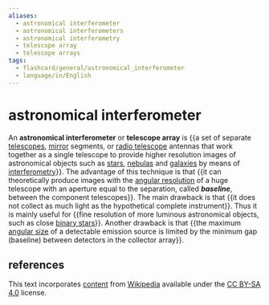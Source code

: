 ```yaml
---
aliases:
  - astronomical interferometer
  - astronomical interferometers
  - astronomical interferometry
  - telescope array
  - telescope arrays
tags:
  - flashcard/general/astronomical_interferometer
  - language/in/English
---
```


# astronomical interferometer

An __astronomical interferometer__ or __telescope array__ is {{a set of separate [telescopes](telescope.md), [mirror](mirror.md) segments, or [radio telescope](radio%20telescope.md) antennas that work together as a single telescope to provide higher resolution images of astronomical objects such as [stars](star.md), [nebulas](nebula.md) and [galaxies](galaxy.md) by means of [interferometry](interferometry.md)}}. The advantage of this technique is that {{it can theoretically produce images with the [angular resolution](angular%20resolution.md) of a huge telescope with an aperture equal to the separation, called ___baseline___, between the component telescopes}}. The main drawback is that {{it does not collect as much light as the hypothetical complete instrument}}. Thus it is mainly useful for {{fine resolution of more luminous astronomical objects, such as close [binary stars](binary%20star.md)}}. Another drawback is that {{the maximum [angular size](angular%20diameter.md) of a detectable emission source is limited by the minimum gap (baseline) between detectors in the collector array}}. <!--SR:!2024-08-13,17,290!2024-08-12,16,290!2024-08-11,15,290!2024-08-10,14,290!2024-09-09,32,270-->

## references

This text incorporates [content](https://en.wikipedia.org/wiki/astronomical_interferometer) from [Wikipedia](Wikipedia.md) available under the [CC BY-SA 4.0](https://creativecommons.org/licenses/by-sa/4.0/) license.
